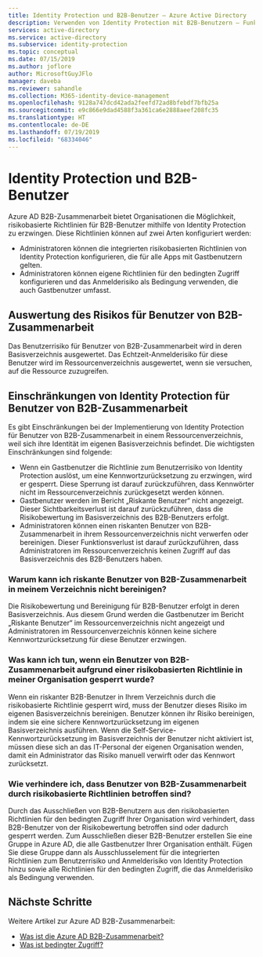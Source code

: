 ```yaml
---
title: Identity Protection und B2B-Benutzer – Azure Active Directory
description: Verwenden von Identity Protection mit B2B-Benutzern – Funktionsweise und bekannte Einschränkungen
services: active-directory
ms.service: active-directory
ms.subservice: identity-protection
ms.topic: conceptual
ms.date: 07/15/2019
ms.author: joflore
author: MicrosoftGuyJFlo
manager: daveba
ms.reviewer: sahandle
ms.collection: M365-identity-device-management
ms.openlocfilehash: 9128a747dcd42ada2feefd72ad8bfebdf7bfb25a
ms.sourcegitcommit: e9c866e9dad4588f3a361ca6e2888aeef208fc35
ms.translationtype: HT
ms.contentlocale: de-DE
ms.lasthandoff: 07/19/2019
ms.locfileid: "68334046"
---
```

# <a name="identity-protection-and-b2b-users"></a>Identity Protection und B2B-Benutzer

Azure AD B2B-Zusammenarbeit bietet Organisationen die Möglichkeit, risikobasierte Richtlinien für B2B-Benutzer mithilfe von Identity Protection zu erzwingen. Diese Richtlinien können auf zwei Arten konfiguriert werden:

- Administratoren können die integrierten risikobasierten Richtlinien von Identity Protection konfigurieren, die für alle Apps mit Gastbenutzern gelten.
- Administratoren können eigene Richtlinien für den bedingten Zugriff konfigurieren und das Anmelderisiko als Bedingung verwenden, die auch Gastbenutzer umfasst.

## <a name="how-is-risk-evaluated-for-b2b-collaboration-users"></a>Auswertung des Risikos für Benutzer von B2B-Zusammenarbeit

Das Benutzerrisiko für Benutzer von B2B-Zusammenarbeit wird in deren Basisverzeichnis ausgewertet. Das Echtzeit-Anmelderisiko für diese Benutzer wird im Ressourcenverzeichnis ausgewertet, wenn sie versuchen, auf die Ressource zuzugreifen.

## <a name="limitations-of-identity-protection-for-b2b-collaboration-users"></a>Einschränkungen von Identity Protection für Benutzer von B2B-Zusammenarbeit

Es gibt Einschränkungen bei der Implementierung von Identity Protection für Benutzer von B2B-Zusammenarbeit in einem Ressourcenverzeichnis, weil sich ihre Identität im eigenen Basisverzeichnis befindet. Die wichtigsten Einschränkungen sind folgende:

- Wenn ein Gastbenutzer die Richtlinie zum Benutzerrisiko von Identity Protection auslöst, um eine Kennwortzurücksetzung zu erzwingen, wird er gesperrt. Diese Sperrung ist darauf zurückzuführen, dass Kennwörter nicht im Ressourcenverzeichnis zurückgesetzt werden können.
- Gastbenutzer werden im Bericht „Riskante Benutzer“ nicht angezeigt. Dieser Sichtbarkeitsverlust ist darauf zurückzuführen, dass die Risikobewertung im Basisverzeichnis des B2B-Benutzers erfolgt.
- Administratoren können einen riskanten Benutzer von B2B-Zusammenarbeit in ihrem Ressourcenverzeichnis nicht verwerfen oder bereinigen. Dieser Funktionsverlust ist darauf zurückzuführen, dass Administratoren im Ressourcenverzeichnis keinen Zugriff auf das Basisverzeichnis des B2B-Benutzers haben.

### <a name="why-cant-i-remediate-risky-b2b-collaboration-users-in-my-directory"></a>Warum kann ich riskante Benutzer von B2B-Zusammenarbeit in meinem Verzeichnis nicht bereinigen?

Die Risikobewertung und Bereinigung für B2B-Benutzer erfolgt in deren Basisverzeichnis. Aus diesem Grund werden die Gastbenutzer im Bericht „Riskante Benutzer“ im Ressourcenverzeichnis nicht angezeigt und Administratoren im Ressourcenverzeichnis können keine sichere Kennwortzurücksetzung für diese Benutzer erzwingen.

### <a name="what-do-i-do-if-a-b2b-collaboration-user-was-blocked-due-to-a-risk-based-policy-in-my-organization"></a>Was kann ich tun, wenn ein Benutzer von B2B-Zusammenarbeit aufgrund einer risikobasierten Richtlinie in meiner Organisation gesperrt wurde?

Wenn ein riskanter B2B-Benutzer in Ihrem Verzeichnis durch die risikobasierte Richtlinie gesperrt wird, muss der Benutzer dieses Risiko im eigenen Basisverzeichnis bereinigen. Benutzer können ihr Risiko bereinigen, indem sie eine sichere Kennwortzurücksetzung im eigenen Basisverzeichnis ausführen. Wenn die Self-Service-Kennwortzurücksetzung im Basisverzeichnis der Benutzer nicht aktiviert ist, müssen diese sich an das IT-Personal der eigenen Organisation wenden, damit ein Administrator das Risiko manuell verwirft oder das Kennwort zurücksetzt.

### <a name="how-do-i-prevent-b2b-collaboration-users-from-being-impacted-by-risk-based-policies"></a>Wie verhindere ich, dass Benutzer von B2B-Zusammenarbeit durch risikobasierte Richtlinien betroffen sind?

Durch das Ausschließen von B2B-Benutzern aus den risikobasierten Richtlinien für den bedingten Zugriff Ihrer Organisation wird verhindert, dass B2B-Benutzer von der Risikobewertung betroffen sind oder dadurch gesperrt werden. Zum Ausschließen dieser B2B-Benutzer erstellen Sie eine Gruppe in Azure AD, die alle Gastbenutzer Ihrer Organisation enthält. Fügen Sie diese Gruppe dann als Ausschlusselement für die integrierten Richtlinien zum Benutzerrisiko und Anmelderisiko von Identity Protection hinzu sowie alle Richtlinien für den bedingten Zugriff, die das Anmelderisiko als Bedingung verwenden.

## <a name="next-steps"></a>Nächste Schritte

Weitere Artikel zur Azure AD B2B-Zusammenarbeit:

- [Was ist die Azure AD B2B-Zusammenarbeit?](../b2b/what-is-b2b.md)
- [Was ist bedingter Zugriff?](../conditional-access/overview.md)
